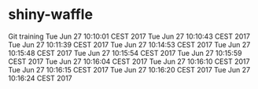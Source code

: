 # shiny-waffle
Git training
Tue Jun 27 10:10:01 CEST 2017
Tue Jun 27 10:10:43 CEST 2017
Tue Jun 27 10:11:39 CEST 2017
Tue Jun 27 10:14:53 CEST 2017
Tue Jun 27 10:15:48 CEST 2017
Tue Jun 27 10:15:54 CEST 2017
Tue Jun 27 10:15:59 CEST 2017
Tue Jun 27 10:16:04 CEST 2017
Tue Jun 27 10:16:10 CEST 2017
Tue Jun 27 10:16:15 CEST 2017
Tue Jun 27 10:16:20 CEST 2017
Tue Jun 27 10:16:24 CEST 2017
